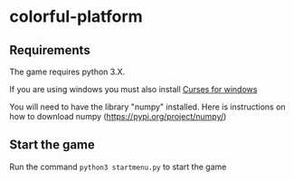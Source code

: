 # colorful-platform

## Requirements

The game requires python 3.X.

If you are using windows you must also install [Curses for windows](https://pypi.org/project/windows-curses/)

You will need to have the library "numpy" installed. Here is instructions on how to download numpy (https://pypi.org/project/numpy/) 
## Start the game

Run the command `python3 startmenu.py` to start the game

